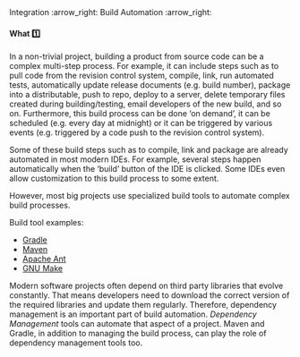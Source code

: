 <link rel="stylesheet" href="{{baseUrl}}/css/textbook.css">

<div class="website-content">

<div id="path">Integration :arrow_right: Build Automation :arrow_right:</div>

<div id="title">

#### What :one:

</div>

<div id="body">

In a non-trivial project, building a product from source code can be a complex multi-step process. For example, it can include steps such as to pull code from the revision control system, compile, link, run automated tests, automatically update release documents (e.g. build number), package into a distributable, push to repo, deploy to a server, delete temporary files created during building/testing, email developers of the new build, and so on. Furthermore, this build process can be done ‘on demand’, it can be scheduled (e.g. every day at midnight) or it can be triggered by various events (e.g. triggered by a code push to the revision control system).

Some of these build steps such as to compile, link and package are already automated in most modern IDEs. For example, several steps happen automatically when the ‘build’ button of the IDE is clicked. Some IDEs even allow customization to this build process to some extent.

However, most big projects use specialized build tools to automate complex build processes.

Build tool examples:

*	[Gradle](https://gradle.org/)
*	[Maven](http://maven.apache.org/)
*	[Apache Ant](http://ant.apache.org/)
*	[GNU Make](http://www.gnu.org/software/make/)

Modern software projects often depend on third party libraries that evolve constantly. That means developers need to download the correct version of the required libraries and update them regularly. Therefore, dependency management is an important part of build automation. _Dependency Management_ tools can automate that aspect of a project. Maven and Gradle, in addition to managing the build process, can play the role of dependency management tools too.


</div>

</div>
